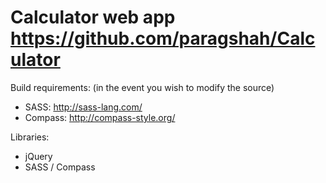 Calculator web app
https://github.com/paragshah/Calculator
======================================================================

Build requirements: (in the event you wish to modify the source)
- SASS: http://sass-lang.com/
- Compass: http://compass-style.org/

Libraries:
- jQuery
- SASS / Compass
